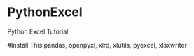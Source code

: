 # PythonExcel
Python Excel Tutorial

#Install This
pandas, openpyxl, xlrd, xlutils, pyexcel, xlsxwriter
